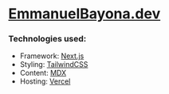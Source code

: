 # [EmmanuelBayona.dev](https://emmanuelbayona.dev/)

### Technologies used:

-   Framework: [Next.js](https://nextjs.org/)
-   Styling: [TailwindCSS](https://tailwindcss.com/)
-   Content: [MDX](https://mdxjs.com/)
-   Hosting: [Vercel](https://vercel.com/)
